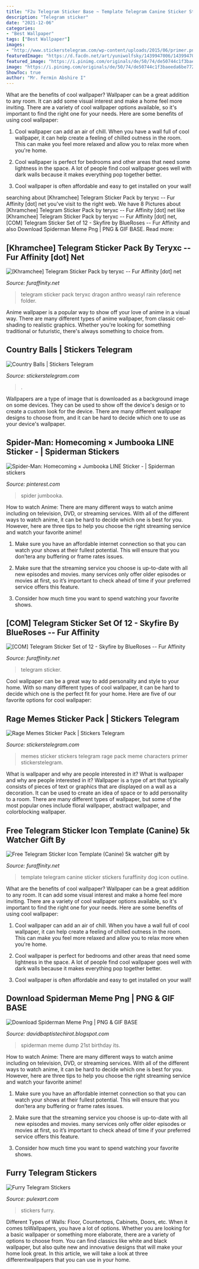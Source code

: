 ```yaml
---
title: "F2u Telegram Sticker Base ~ Template Telegram Canine Sticker Stickers Furaffinity Dog Icon Outline"
description: "Telegram sticker"
date: "2021-12-06"
categories:
- "Best Wallpaper"
tags: ["Best Wallpaper"]
images:
- "http://www.stickerstelegram.com/wp-content/uploads/2015/06/primer.png"
featuredImage: "https://d.facdn.net/art/yuniwolfsky/1439947006/1439947006.yuniwolfsky_telegram_stickers_canine_template.png"
featured_image: "https://i.pinimg.com/originals/de/50/74/de50744c1f3baeeda6be7722c4ce5202.png"
image: "https://i.pinimg.com/originals/de/50/74/de50744c1f3baeeda6be7722c4ce5202.png"
ShowToc: true
author: "Mr. Fermin Abshire I"
---
```



What are the benefits of cool wallpaper?
Wallpaper can be a great addition to any room. It can add some visual interest and make a home feel more inviting. There are a variety of cool wallpaper options available, so it's important to find the right one for your needs. Here are some benefits of using cool wallpaper: 
1. Cool wallpaper can add an air of chill. When you have a wall full of cool wallpaper, it can help create a feeling of chilled outness in the room. This can make you feel more relaxed and allow you to relax more when you're home. 

2. Cool wallpaper is perfect for bedrooms and other areas that need some lightness in the space. A lot of people find cool wallpaper goes well with dark walls because it makes everything pop together better. 

3. Cool wallpaper is often affordable and easy to get installed on your wall!

	

		
searching about [Khramchee] Telegram Sticker Pack by teryxc -- Fur Affinity [dot] net you've visit to the right web. We have 8 Pictures about [Khramchee] Telegram Sticker Pack by teryxc -- Fur Affinity [dot] net like [Khramchee] Telegram Sticker Pack by teryxc -- Fur Affinity [dot] net, [COM] Telegram Sticker Set of 12 - Skyfire by BlueRoses -- Fur Affinity and also Download Spiderman Meme Png | PNG &amp; GIF BASE. Read more:
		
    
## [Khramchee] Telegram Sticker Pack By Teryxc -- Fur Affinity [dot] Net

<img loading=lazy src="http://t.facdn.net/22146682@800-1483148137.jpg" onerror="this.onerror=null;this.src='https://tse3.mm.bing.net/th?id=OIP.Ry2W4PqSgBTgPbzKltJI6gHaFp&amp;pid=15.1';" alt="[Khramchee] Telegram Sticker Pack by teryxc -- Fur Affinity [dot] net">

_Source: furaffinity.net_

>telegram sticker pack teryxc dragon anthro weasyl rain reference folder. 

	

Anime wallpaper is a popular way to show off your love of anime in a visual way. There are many different types of anime wallpaper, from classic cel-shading to realistic graphics. Whether you're looking for something traditional or futuristic, there's always something to choice from.

    
## Country Balls | Stickers Telegram

<img loading=lazy src="https://www.stickerstelegram.com/wp-content/uploads/2015/06/country.png" onerror="this.onerror=null;this.src='https://tse1.mm.bing.net/th?id=OIP.cngxe8V72j0rgAXieGSklAHaI2&amp;pid=15.1';" alt="Country Balls | Stickers Telegram">

_Source: stickerstelegram.com_

>. 

	

Wallpapers are a type of image that is downloaded as a background image on some devices. They can be used to show off the device's design or to create a custom look for the device. There are many different wallpaper designs to choose from, and it can be hard to decide which one to use as your device's wallpaper.

    
## Spider-Man: Homecoming × Jumbooka LINE Sticker - | Spiderman Stickers

<img loading=lazy src="https://i.pinimg.com/originals/de/50/74/de50744c1f3baeeda6be7722c4ce5202.png" onerror="this.onerror=null;this.src='https://tse3.mm.bing.net/th?id=OIP.7fRrGe89xv2cG1aQ9QkFbwAAAA&amp;pid=15.1';" alt="Spider-Man: Homecoming × Jumbooka LINE Sticker - | Spiderman stickers">

_Source: pinterest.com_

>spider jumbooka. 

	

How to watch Anime: There are many different ways to watch anime including on television, DVD, or streaming services.
With all of the different ways to watch anime, it can be hard to decide which one is best for you. However, here are three tips to help you choose the right streaming service and watch your favorite anime!
1. Make sure you have an affordable internet connection so that you can watch your shows at their fullest potential. This will ensure that you don’tera any buffering or frame rates issues.

2. Make sure that the streaming service you choose is up-to-date with all new episodes and movies. many services only offer older episodes or movies at first, so it’s important to check ahead of time if your preferred service offers this feature.

3. Consider how much time you want to spend watching your favorite shows.

    
## [COM] Telegram Sticker Set Of 12 - Skyfire By BlueRoses -- Fur Affinity

<img loading=lazy src="https://t.facdn.net/24283840%40800-1501132114.jpg" onerror="this.onerror=null;this.src='https://tse4.mm.bing.net/th?id=OIP.cSubNWFp_DG9GDWyQObzMAHaFc&amp;pid=15.1';" alt="[COM] Telegram Sticker Set of 12 - Skyfire by BlueRoses -- Fur Affinity">

_Source: furaffinity.net_

>telegram sticker. 

	

Cool wallpaper can be a great way to add personality and style to your home. With so many different types of cool wallpaper, it can be hard to decide which one is the perfect fit for your home. Here are five of our favorite options for cool wallpaper: 

    
## Rage Memes Sticker Pack | Stickers Telegram

<img loading=lazy src="http://www.stickerstelegram.com/wp-content/uploads/2015/06/primer.png" onerror="this.onerror=null;this.src='https://tse3.mm.bing.net/th?id=OIP.tL4-qvPPpz6WXRbTTsJx4wHaQq&amp;pid=15.1';" alt="Rage Memes Sticker Pack | Stickers Telegram">

_Source: stickerstelegram.com_

>memes sticker stickers telegram rage pack meme characters primer stickerstelegram. 

	

What is wallpaper and why are people interested in it?
What is wallpaper and why are people interested in it?
Wallpaper is a type of art that typically consists of pieces of text or graphics that are displayed on a wall as a decoration. It can be used to create an idea of space or to add personality to a room. There are many different types of wallpaper, but some of the most popular ones include floral wallpaper, abstract wallpaper, and colorblocking wallpaper.

    
## Free Telegram Sticker Icon Template (Canine) 5k Watcher Gift By

<img loading=lazy src="https://d.facdn.net/art/yuniwolfsky/1439947006/1439947006.yuniwolfsky_telegram_stickers_canine_template.png" onerror="this.onerror=null;this.src='https://tse3.mm.bing.net/th?id=OIP.BtS3xg-GFpm9eBfoKbR-bAHaNY&amp;pid=15.1';" alt="Free Telegram Sticker Icon Template (Canine) 5k watcher gift by">

_Source: furaffinity.net_

>template telegram canine sticker stickers furaffinity dog icon outline. 

	

What are the benefits of cool wallpaper?
Wallpaper can be a great addition to any room. It can add some visual interest and make a home feel more inviting. There are a variety of cool wallpaper options available, so it's important to find the right one for your needs. Here are some benefits of using cool wallpaper: 
1. Cool wallpaper can add an air of chill. When you have a wall full of cool wallpaper, it can help create a feeling of chilled outness in the room. This can make you feel more relaxed and allow you to relax more when you're home. 

2. Cool wallpaper is perfect for bedrooms and other areas that need some lightness in the space. A lot of people find cool wallpaper goes well with dark walls because it makes everything pop together better. 

3. Cool wallpaper is often affordable and easy to get installed on your wall!

    
## Download Spiderman Meme Png | PNG &amp; GIF BASE

<img loading=lazy src="https://i.imgur.com/0e8g95p.jpg" onerror="this.onerror=null;this.src='https://tse3.mm.bing.net/th?id=OIP.C1WZZ9xxlxVozTunOYC-SAHaGB&amp;pid=15.1';" alt="Download Spiderman Meme Png | PNG &amp; GIF BASE">

_Source: davidbaptistechirot.blogspot.com_

>spiderman meme dump 21st birthday its. 

	

How to watch Anime: There are many different ways to watch anime including on television, DVD, or streaming services.
With all of the different ways to watch anime, it can be hard to decide which one is best for you. However, here are three tips to help you choose the right streaming service and watch your favorite anime!
1. Make sure you have an affordable internet connection so that you can watch your shows at their fullest potential. This will ensure that you don’tera any buffering or frame rates issues.

2. Make sure that the streaming service you choose is up-to-date with all new episodes and movies. many services only offer older episodes or movies at first, so it’s important to check ahead of time if your preferred service offers this feature.

3. Consider how much time you want to spend watching your favorite shows.

    
## Furry Telegram Stickers

<img loading=lazy src="http://www.pulexart.com/uploads/7/0/1/2/70121829/mow_1.png" onerror="this.onerror=null;this.src='https://tse4.mm.bing.net/th?id=OIP.KPYqvJxtwTJYncoLlqv0CQAAAA&amp;pid=15.1';" alt="Furry Telegram Stickers">

_Source: pulexart.com_

>stickers furry. 

	

Different Types of Walls: Floor, Countertops, Cabinets, Doors, etc.
When it comes toWallpapers, you have a lot of options. Whether you are looking for a basic wallpaper or something more elaborate, there are a variety of options to choose from. You can find classics like white and black wallpaper, but also quite new and innovative designs that will make your home look great. In this article, we will take a look at three differentwallpapers that you can use in your home.

